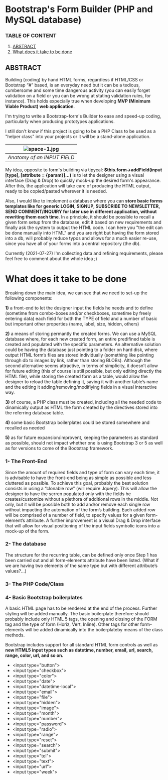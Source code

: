 
# Bootstrap's Form Builder (PHP and  MySQL database)
### TABLE OF CONTENT ###
1. [ABSTRACT](#abstract)
2. [What does it take to be done](#what-does-it-take-to-be-done)

## ABSTRACT ##
Building (coding) by hand HTML forms, regardless if HTML/CSS or Bootstrap “#” based, is an everyday need but it can be a tedious, cumbersome and some time dangerous activity (you can easily forget validation on a field or you can be wrong at stating validation rules, for instance).
This holds expecially true when developing __MVP (Minimum Viable Product) web application__.


I'm trying to write a Bootstrap-form's Builder to ease and speed-up coding, particularly when producing prototypes
applications.

I still don't know if this project is going to be a PHP Class to be used as a "helper class" into your projects or it will be 
a stand-alone application.


| ![space-1.jpg](https://user-images.githubusercontent.com/48808238/127162350-eecdc2e2-e0d0-4a18-9d79-5046726500d8.png) | 
|:--:| 
| *Anatomy of an INPUT FIELD* |

My idea, opposite to form's building via tipycal:   __$this.form->addField(input [type], [attribute = {param}]...)__ is to let the designer using a visual
interface (Drag & Drop) to quickly mock-up the desired form's appearance.
After this, the application will take care of producing the HTML output, ready to be copied/pasted wherever it is needed.

Also, I would like to implement a database where you can __store basic forms templates like for generic LOGIN, SIGNUP, SUBSCRIBE TO NEWSLETTER,
SEND COMMENT/INQUIRY for later use in different application, without rewriting them each time__.
In a principle, it should be possible to recall a given form setup from the database, edit it based on new requirements and finally ask the system
to output the HTML code.
I can here you "the edit can be done manually into HTML" and you are right but having the form stored into a db, will probably reduce typos and allows
for a much easier re-use, since you have all of your forms into a central repository (the db).

Currently (2021-07-27) I'm collecting data and refining requirements, please feel free to comment about the whole idea ;)



# What does it take to be done


Breaking down the main idea, we can see that we need to set-up the following components:

__1)__ a front-end to let the designer input the fields he needs and to define (sometime from combo-boxes and/or checkboxes, sometime by freely entering data) each field for both the TYPE of field and a number of basic but important other properties (name, label, size, hidden, others)

__2)__ a means of storing permantly the created forms.
We can use a MySQL database where, for each new created form, an entire predifined table is created and populated with the specific parameters.
An alternative solution could be having the database just pointing to a folder on hard disk, where output HTML form’s files are stored individually (something like pointing through db to images by link, rather than storing BLOBs).
Although the second alternative seems attractive, in terms of simplicity, it doesn’t allow for future editing (this of course is still possible, but only editing directly the HTML file), while storing the created form as a table, would allow the designer to reload the table defining it, saving it with another table’s name and the editing it adding/removing/modifiying fields in a visual interactive way.

__3)__ of course, a PHP class must be created, including all the needed code to dinamically output as HTML the form created by the directives stored into the referring database table.

__4)__ some basic Bootstrap boilerplates could be stored somewhere and recalled as needed

__5)__ as for future expansion/improvent, keeping the parameters as standard as possible, should not impact whether one is using Bootstrap 3 or 5 as well as for versions to come of the Bootstrap framework.



### 1- The Front-End ###
 Since the amount of  required fields and type of form can vary each time, it is advisable to have the front-end being as simple as possible and less cluttered as possible.
To achieve this goal, probably the best solution consists in using a “clonable row” (will require Jquery).
This will allow the designer to have the scrren populated only with the fields he creates/customize without a plethora of additional rows in the middle.
Not only, but it will be possible both to add and/or remove each single row without impacting the automation of the form’s building.
Each added row will be comprised of a number of field, to specify values for a given form-element’s attribute.
A further improvement is a visual Drag & Drop interface that will allow for visual positioning of the input fields symbolic icons into a mock-up of the form.

### 2- The database ###
 The structure for the recurring table, can be defined only once Step 1 has been carried out and all form-elements attribute have been listed.
(What if we are having two elements of the same type but with different attribute’s values?...)



### 3- The PHP Code/Class ###

### 4- Basic Bootstrap boilerplates ###
A basic HTML page has to be rendered at the end of the process.
Further styling will be added manually.
The basic boilerplate therefore should probably include only HTML 5 tags, the opening and closing of the FORM tag and the type of form (Horiz, Vert, Inline).
Other tags for other form-elements will be added dinamically into the boilerplateby means of the class methods.


Bootstrap includes support for all standard HTML form controls as well as __new HTML5 input types such as datetime, number, email, url, search, range, color, url, and so on.__



* &lt;input type="button"&gt;
* &lt;input type="checkbox"&gt;
* &lt;input type="color"&gt;
* &lt;input type="date"&gt;
* &lt;input type="datetime-local"&gt;
* &lt;input type="email"&gt;
* &lt;input type="file"&gt;
* &lt;input type="hidden"&gt;
* &lt;input type="image"&gt;
* &lt;input type="month"&gt;
* &lt;input type="number"&gt;
* &lt;input type="password"&gt;
* &lt;input type="radio"&gt;
* &lt;input type="range"&gt;
* &lt;input type="reset"&gt;
* &lt;input type="search"&gt;
* &lt;input type="submit"&gt;
* &lt;input type="tel"&gt;
* &lt;input type="text"&gt;
* &lt;input type="url"&gt;
* &lt;input type="week"&gt;




